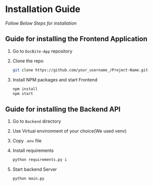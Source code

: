 # Installation Guide

_Follow Below Steps for installation_

## Guide for installing the Frontend Application

1. Go to `DocBite-App` repository

2. Clone the repo

   ```sh
   git clone https://github.com/your_username_/Project-Name.git
   ```

3. Install NPM packages and start Frontend
   ```sh
   npm install
   npm start
   ```

## Guide for installing the Backend API

1. Go to `Backend` directory

2. Use Virtual environment of your choice(We used venv)
3. Copy `.env` file
4. Install requirements
   ```python
   python requirements.py i
   ```
5. Start backend Server
   ```python
   python main.py
   ```